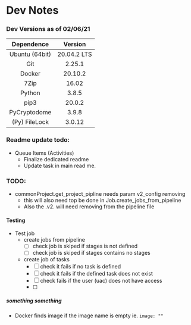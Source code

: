 # Dev Notes

### Dev Versions as of 02/06/21
| Dependence     | Version |
| :------------: | :-----: |
| Ubuntu (64bit) | 20.04.2 LTS |
| Git            | 2.25.1      |
| Docker         | 20.10.2     |
| 7Zip           | 16.02       |
| Python         | 3.8.5       |
| pip3           | 20.0.2      |
| PyCryptodome   | 3.9.8       |
| (Py) FileLock  | 3.0.12      |

### Readme update todo:
- Queue Items (Activities)
  - Finalize dedicated readme  
  - Update task in main read me.
    
### TODO:
- commonProject.get_project_pipline needs param v2_config removing
  - this will also need top be done in Job.create_jobs_from_pipeline
  - Also the .v2. will need removing from the pipeline file
  
#### Testing
- Test job
  - create jobs from pipeline
    - [ ] check job is skiped if stages is not defined
    - [ ] check job is skiped if stages contains no stages
  - create job of tasks
    - [ ] check it fails if no task is defined
    - [ ] check it fails if the defined task does not exist
    - [ ] check fails if the user (uac) does not have access
    - [ ] 
  

##### something something 
- Docker finds image if the image name is empty ie. ```image: "" ```
